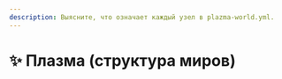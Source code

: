```yaml
---
description: Выясните, что означает каждый узел в plazma-world.yml.
---
```


# ✨ Плазма (структура миров)
